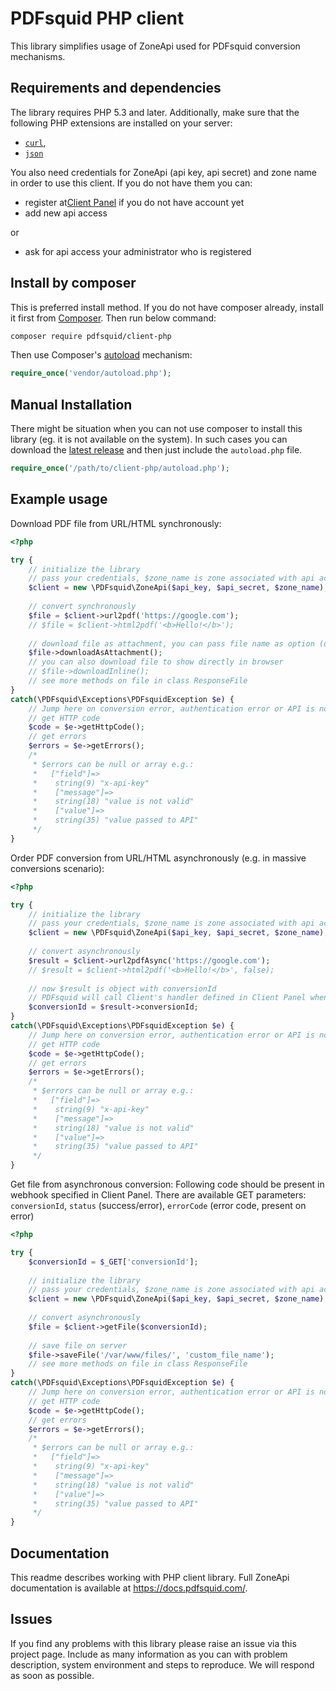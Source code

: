 # PDFsquid PHP client

This library simplifies usage of ZoneApi used for PDFsquid conversion mechanisms.

## Requirements and dependencies

The library requires PHP 5.3 and later. Additionally, make sure that the following PHP extensions are installed on your server:
- [`curl`](https://secure.php.net/manual/en/book.curl.php),
- [`json`](https://secure.php.net/manual/en/book.json.php)

You also need credentials for ZoneApi (api key, api secret) and zone name in order to use this client. If you do not have them you can:
- register at[Client Panel](https://panel.pdfsquid.com) if you do not have account yet
- add new api access

or
- ask for api access your administrator who is registered

## Install by composer

This is preferred install method. If you do not have composer already, install it first from
 [Composer](http://getcomposer.org/). Then run below command:

```bash
composer require pdfsquid/client-php
```

Then use Composer's [autoload](https://getcomposer.org/doc/00-intro.md#autoloading) mechanism:

```php
require_once('vendor/autoload.php');
```

## Manual Installation

There might be situation when you can not use composer to install this library (eg. it is not available on the system). In such cases you can download the [latest release](https://github.com/pdfsquid/zoneapi-php/releases) and then just include the `autoload.php` file.

```php
require_once('/path/to/client-php/autoload.php');
```

## Example usage

Download PDF file from URL/HTML synchronously:

```php
<?php

try {
    // initialize the library
    // pass your credentials, $zone_name is zone associated with api access eg. 'eu1'
    $client = new \PDFsquid\ZoneApi($api_key, $api_secret, $zone_name);
    
    // convert synchronously
    $file = $client->url2pdf('https://google.com');
    // $file = $client->html2pdf('<b>Hello!</b>');
    
    // download file as attachment, you can pass file name as option (default is conversionId value)
    $file->downloadAsAttachment();
    // you can also download file to show directly in browser
    // $file->downloadInline();
    // see more methods on file in class ResponseFile
}
catch(\PDFsquid\Exceptions\PDFsquidException $e) {
    // Jump here on conversion error, authentication error or API is not available
    // get HTTP code
    $code = $e->getHttpCode();
    // get errors
    $errors = $e->getErrors();
    /*
     * $errors can be null or array e.g.:
     *   ["field"]=>
     *    string(9) "x-api-key"
     *    ["message"]=>
     *    string(18) "value is not valid"
     *    ["value"]=>
     *    string(35) "value passed to API"
     */
}
```

Order PDF conversion from URL/HTML asynchronously (e.g. in massive conversions scenario):

```php
<?php

try {
    // initialize the library
    // pass your credentials, $zone_name is zone associated with api access eg. 'eu1'
    $client = new \PDFsquid\ZoneApi($api_key, $api_secret, $zone_name);
    
    // convert asynchronously
    $result = $client->url2pdfAsync('https://google.com');
    // $result = $client->html2pdf('<b>Hello!</b>', false);
    
    // now $result is object with conversionId
    // PDFsquid will call Client's handler defined in Client Panel when conversion ends (ping)
    $conversionId = $result->conversionId;
}
catch(\PDFsquid\Exceptions\PDFsquidException $e) {
    // Jump here on conversion error, authentication error or API is not available
    // get HTTP code
    $code = $e->getHttpCode();
    // get errors
    $errors = $e->getErrors();
    /*
     * $errors can be null or array e.g.:
     *   ["field"]=>
     *    string(9) "x-api-key"
     *    ["message"]=>
     *    string(18) "value is not valid"
     *    ["value"]=>
     *    string(35) "value passed to API"
     */
}
```

Get file from asynchronous conversion:
Following code should be present in webhook specified in Client Panel.
There are available GET parameters:
`conversionId`, `status` (success/error), `errorCode` (error code, present on error)

```php
<?php

try {
    $conversionId = $_GET['conversionId'];
    
    // initialize the library
    // pass your credentials, $zone_name is zone associated with api access eg. 'eu1'
    $client = new \PDFsquid\ZoneApi($api_key, $api_secret, $zone_name);
    
    // convert asynchronously
    $file = $client->getFile($conversionId);
    
    // save file on server
    $file->saveFile('/var/www/files/', 'custom_file_name');
    // see more methods on file in class ResponseFile
}
catch(\PDFsquid\Exceptions\PDFsquidException $e) {
    // Jump here on conversion error, authentication error or API is not available
    // get HTTP code
    $code = $e->getHttpCode();
    // get errors
    $errors = $e->getErrors();
    /*
     * $errors can be null or array e.g.:
     *   ["field"]=>
     *    string(9) "x-api-key"
     *    ["message"]=>
     *    string(18) "value is not valid"
     *    ["value"]=>
     *    string(35) "value passed to API"
     */
}
```

## Documentation

This readme describes working with PHP client library.
Full ZoneApi documentation is available at https://docs.pdfsquid.com/.

## Issues

If you find any problems with this library please raise an issue via this project page. Include as many information as you can with problem description, system environment and steps to reproduce. We will respond as soon as possible.


